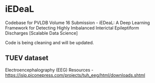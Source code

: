 # iEDeaL
Codebase for PVLDB Volume 16 Submission - iEDeaL: A Deep Learning Framework for Detecting Highly Imbalanced Interictal Epileptiform Discharges [Scalable Data Science]

Code is being cleaning and will be updated.

## TUEV dataset
Electroencephalography (EEG) Resources - https://isip.piconepress.com/projects/tuh_eeg/html/downloads.shtml

